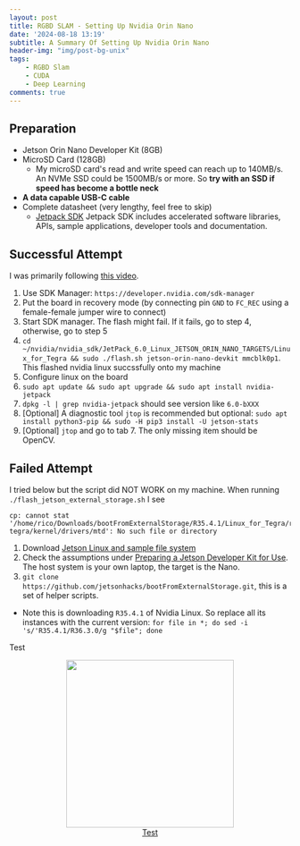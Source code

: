 ```yaml
---
layout: post
title: RGBD SLAM - Setting Up Nvidia Orin Nano
date: '2024-08-18 13:19'
subtitle: A Summary Of Setting Up Nvidia Orin Nano
header-img: "img/post-bg-unix"
tags:
    - RGBD Slam
    - CUDA
    - Deep Learning
comments: true
---
```


## Preparation

- Jetson Orin Nano Developer Kit (8GB)
- MicroSD Card (128GB)
    - My microSD card's read and write speed can reach up to 140MB/s. An NVMe SSD could be 1500MB/s or more. So **try with an SSD if speed has become a bottle neck**
- **A data capable USB-C cable**
- Complete datasheet (very lengthy, feel free to skip)
    - [Jetpack SDK](https://docs.nvidia.com/jetson/archives/r36.3/DeveloperGuide/index.html) Jetpack SDK includes accelerated software libraries, APIs, sample applications, developer tools and documentation.

## Successful Attempt

I was primarily following [this video](https://www.youtube.com/watch?v=q4fGac-nrTI). 

1. Use SDK Manager: `https://developer.nvidia.com/sdk-manager`
2. Put the board in recovery mode (by connecting pin `GND` to `FC_REC` using a female-female jumper wire to connect)
3. Start SDK manager. The flash might fail. If it fails, go to step 4, otherwise, go to step 5
4. `cd ~/nvidia/nvidia_sdk/JetPack_6.0_Linux_JETSON_ORIN_NANO_TARGETS/Linux_for_Tegra && sudo ./flash.sh jetson-orin-nano-devkit mmcblk0p1`. This flashed nvidia linux succssfully onto my machine
5. Configure linux on the board
6. `sudo apt update && sudo apt upgrade && sudo apt install nvidia-jetpack`
7. `dpkg -l | grep nvidia-jetpack` should see version like `6.0-bXXX`
8. [Optional] A diagnostic tool `jtop` is recommended but optional: `sudo apt install python3-pip && sudo -H pip3 install -U jetson-stats`
9. [Optional] `jtop` and go to tab 7. The only missing item should be OpenCV.

## Failed Attempt

I tried below but the script did NOT WORK on my machine. When running `./flash_jetson_external_storage.sh` I see

```
cp: cannot stat '/home/rico/Downloads/bootFromExternalStorage/R35.4.1/Linux_for_Tegra/rootfs/lib/modules/5.10.120-tegra/kernel/drivers/mtd': No such file or directory
```

1. Download [Jetson Linux and sample file system](https://developer.nvidia.com/embedded/jetson-linux)
2. Check the assumptions under [Preparing a Jetson Developer Kit for Use](https://developer.nvidia.com/embedded/jetson-linux). The host system is your own laptop, the target is the Nano.
3. `git clone https://github.com/jetsonhacks/bootFromExternalStorage.git`, this is a set of helper scripts.

- Note this is downloading `R35.4.1` of Nvidia Linux. So replace all its instances with the current version: `for file in *; do sed -i 's/'R35.4.1/R36.3.0/g "$file"; done`

Test

<div style="text-align: center;">
<p align="center">
    <figure>
        <img src="https://github.com/user-attachments/assets/50ccb85a-9d80-4c33-80c8-8a5e3fbd19d5" height="300" alt=""/>
        <figcaption><a href="">Test </a></figcaption>
    </figure>
</p>
</div>

